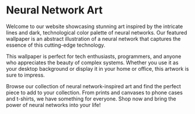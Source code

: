 <!--font:Poppins-->

# Neural Network Art

Welcome to our website showcasing stunning art inspired by the intricate lines and dark, technological color palette of neural networks. Our featured wallpaper is an abstract illustration of a neural network that captures the essence of this cutting-edge technology.

This wallpaper is perfect for tech enthusiasts, programmers, and anyone who appreciates the beauty of complex systems. Whether you use it as your desktop background or display it in your home or office, this artwork is sure to impress.

Browse our collection of neural network-inspired art and find the perfect piece to add to your collection. From prints and canvases to phone cases and t-shirts, we have something for everyone. Shop now and bring the power of neural networks into your life!

<!--

Write me markdown content of website with wallpaper:

"An abstract illustration of a neural network, with intricate lines and a dark and technological color palette."

The header of the page should not be copy of the text but rather a real content of the website which is using this wallpaper.


---


# Neural Network Art

Welcome to our website showcasing stunning art inspired by the intricate lines and dark, technological color palette of neural networks. Our featured wallpaper is an abstract illustration of a neural network that captures the essence of this cutting-edge technology.

This wallpaper is perfect for tech enthusiasts, programmers, and anyone who appreciates the beauty of complex systems. Whether you use it as your desktop background or display it in your home or office, this artwork is sure to impress.

Browse our collection of neural network-inspired art and find the perfect piece to add to your collection. From prints and canvases to phone cases and t-shirts, we have something for everyone. Shop now and bring the power of neural networks into your life!


---


Write me a Google font which is best fitting for the website.

Pick from the list:
- Cormorant Garamond
- Inter
- Great Vibes
- Exo 2
- Montserrat
- Creepster
- Raleway
- Poppins
- Roboto
- Barlow Condensed
- Cinzel Decorative
- Cabin
- Alegreya
- Futura
- Cinzel
- IBM Plex Sans
- Playfair Display
- Orbitron
- Lato
- Open Sans
- Lobster
- Dancing Script


Write just the font name nothing else.


---


Write me a Google font which is best fitting for the website.

Pick from the list:
- Cormorant Garamond
- Inter
- Great Vibes
- Exo 2
- Montserrat
- Creepster
- Raleway
- Poppins
- Roboto
- Barlow Condensed
- Cinzel Decorative
- Cabin
- Alegreya
- Futura
- Cinzel
- IBM Plex Sans
- Playfair Display
- Orbitron
- Lato
- Open Sans
- Lobster
- Dancing Script


Write just the font name nothing else.


---


Poppins

-->

